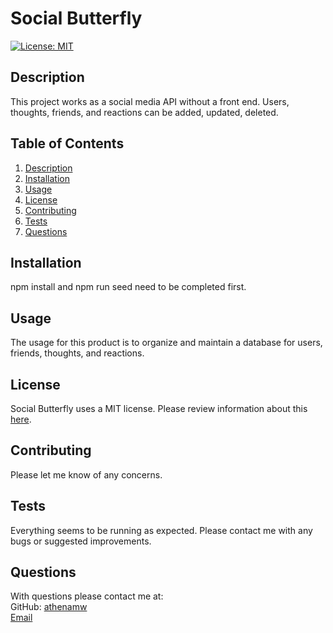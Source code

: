 # Social Butterfly

[![License: MIT](https://img.shields.io/badge/License-MIT-yellow.svg)](https://opensource.org/licenses/MIT)

## Description

This project works as a social media API without a front end. Users, thoughts, friends, and reactions can be added, updated, deleted.

## Table of Contents

1. [Description](#description)
2. [Installation](#installation)
3. [Usage](#usage)
4. [License](#license)
5. [Contributing](#contributing)
6. [Tests](#test)
7. [Questions](#questions)

## Installation

npm install and npm run seed need to be completed first.

## Usage

The usage for this product is to organize and maintain a database for users, friends, thoughts, and reactions.

## License

Social Butterfly uses a MIT license. Please review information about this [here](https://opensource.org/licenses/MIT).

## Contributing

Please let me know of any concerns.

## Tests

Everything seems to be running as expected. Please contact me with any bugs or suggested improvements.

## Questions

With questions please contact me at:  
 GitHub: [athenamw](https://github.com/athenamw)  
 [Email](mailto:wallisathena@gmail.com)

